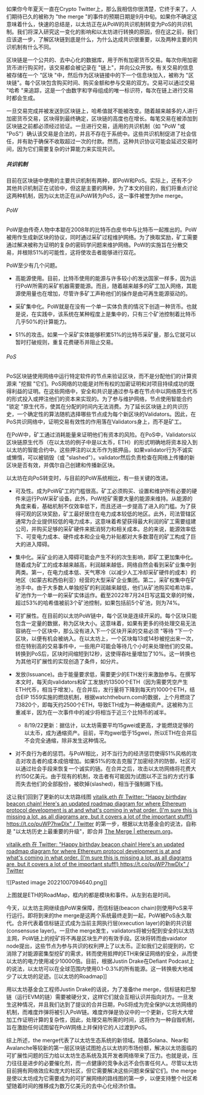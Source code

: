 如果你今年夏天一直在Crypto Twitter上，那么我相信你很清楚，它终于来了。人们期待已久的被称为 "the merge "的事件的预期日期是9月中旬。如果你不确定这意味着什么，快速的总结是，以太坊正在从PoW的共识机制转变为PoS的共识机制。我们将深入研究这一变化的影响和以太坊进行转换的原因，但在这之前，我们应该退一步，了解区块链到底是什么，为什么达成共识很重要，以及两种主要的共识机制有什么不同。

区块链是一个公共的、去中心化的数据库，用于所有加密货币交易。每次你用加密货币进行购买时，该交易都会被记录在 "链上"，并向公众开放。有关交易的信息被存储在一个 "区块 "中，然后作为区块链接中的下一个信息块加入，被称为 "区块链"。每个区块包含购买时间、购买金额和参与交易的双方。交易可以通过交易 "哈希 "来追踪，这是一个由数字和字母组成的唯一标识符，每次在链上进行交易时都会生成。 

一旦交易完成并被发送到区块链上，哈希值就不能被改变。随着越来越多的人进行加密货币交易，区块得到最终确定，区块链的高度也在增长。每笔交易在被添加到区块链之前都必须经过验证。一旦进行交易，适用的共识机制（如 "PoW "或 "PoS"）确认该交易是合法的，并且不存在于系统中。这些共识机制促进了社会信任，并有助于确保不收取超过一次的付款。然而，这种共识协议可能会延迟交易时间，因为它们需要复杂的计算能力来实现共识。

##### 共识机制

目前在区块链中使用的主要共识机制有两种，即PoW和PoS。实际上，还有不少其他共识机制正在试验中，但这是主要的两种，为了本文的目的，我们将重点讨论这两种机制，因为以太坊正在从PoW转为PoS，这一事件被誉为the merge。

###### PoW

PoW是由传奇人物中本聪在2008年的比特币白皮书中与比特币一起推出的。PoW被用作生成新区块的协议，同时通过采矿过程维护网络。为了换取奖励，矿工需要通过解决被称为证明的复杂的密码学问题来维护网络。PoW的实施旨在分散交易，并根除51%的可能性，这将使攻击者能够进行双花。  
  
PoW至少有几个问题。  
  
- 高能源使用。目前，比特币使用的能源与许多较小的发达国家一样多，因为运行PoW所需的采矿机器需要能源。而且，随着越来越多的矿工加入网络，其能源使用量也在增加，尽管许多矿工声称他们的操作是由可再生能源驱动的。  
  
- 采矿集中化。PoW就是在没有一个单一实体负责的情况下创造一种货币。也就是说，在实践中，该系统在某种程度上是集中的，只有三个矿池控制着比特币几乎50%的计算能力。  
  
- 51%的攻击。如果一个采矿实体能够积累51%的比特币采矿量，那么它就可以暂时打破规则，重复花费硬币并阻止交易。  
  
###### PoS

PoS区块链使用网络中运行特定软件的节点来验证区块，而不是分配他们的计算资源来 "挖掘 "它们。PoS网络的功能是对所有权的加密证明和对项目持续成功的既得利益的证明。在这些网络中，安全和共识是通过参与者在节点中以网络原生代币的形式投入或押注他们的资本来实现的。为了参与维护网络，节点使用智能合约 "锁定 "原生代币，使其在分配的时间内无法消费。为了延长区块链上的共识历史，一个确定性的算法随机选择哪些节点成为每个新区块的Validators。因此，在PoS共识网络中，证明交易有效性的作用落在Validators身上，而不是矿工。

 在PoW中，矿工通过消耗能量来证明他们有资本的风险。在PoS中，Validators以区块链原生代币（在以太坊的例子中是以太币，ETH）的形式明确地将资本投入到以太坊的智能合约中。这些押注的以太币作为抵押品，如果validator行为不诚实或懒惰，可以被销毁（或 "slashed"）。validator然后负责检查在网络上传播的新区块是否有效，并偶尔自己创建和传播新区块。

以太坊在向PoS转变时，与目前的PoW系统相比，有一些关键的改进。  
  
- 可及性。成为PoW矿工的门槛很高。矿工必须购买、设置和维护所有必要的硬件来运行PoW采矿设备。此外，PoW挖矿需要大量的能源来维持。从能源的角度来看，基础机制不仅效率低下，而且还进一步提高了进入的门槛。为了获得可观的区块奖励，矿工最好居住在电力成本较低的地区。此外，司法管辖区通常为企业提供较低的电力成本，这意味着希望获得最大利润的矿工需要组建公司，并购买足够的采矿硬件来抵消努力和相关成本。总的来说，能源效率低下、可变电力成本、硬件成本和企业电力补贴都对大多数潜在的矿工构成了巨大的进入障碍。  
  
- 集中化。采矿业的进入障碍可能会产生不利的次生影响，即矿工更加集中化。随着成为矿工的成本越来越高，利润越来越低，网络自然会看到采矿业集中到两类。第一，在电力成本低、天气寒冷（以减少人工冷却采矿硬件的成本）的地区（如蒙古和西伯利亚）经营的大型采矿企业集团。第二，采矿权集中在矿池手中。由于大多数人单独挖矿的利润越来越低，他们从矿池购买哈希功率，矿池作为一个单一的采矿实体运作。截至2022年7月24日写这篇文章的时候，超过53%的哈希值被前3个矿池控制，如果包括前5个矿池，则为74%。  
  
- 可扩展性。在目前的以太坊PoW链中，每个区块是连续开采的。每个区块只能包含一定量的数据，称为区块大小。这意味着，如果有更多的待处理交易无法容纳在一个区块中，那么没有进入下一个区块开采的交易必须 "等待 "下一个区块，以便有机会被纳入。在以太坊上，一个区块每13或14秒被挖出来一次，但在特别高的交易事件中，一些用户可能会等待几个小时来处理他们的交易。转换到PoS后，区块时间缩短到12秒，这使得吞吐量增加了10%。这一转换也为其他可扩展性的实现创造了条件，如分片。  
  
- 发放(Issuance)。由于能量要求低，需要更少的ETH发行来激励参与。在撰写本文时，每天向validators和矿工发放约13500个ETH（因为需要凭空产生ETH代币，相当于增发）。在合并后，发行量将下降到每天约1000个ETH，结合EIP 1559实施的燃烧机制，根据watchtheburn.com的数据，上个月燃烧了73820个，即每天约2500个ETH，导致ETH成为一种通缩资产。这被称为三重减半，因为在一次事件中的减少将相当于近三个比特币的减半。  
  
    - 8/19/22更新：据估计，以太坊需要平均15gwei或更高，才能燃烧足够的以太币，成为通缩资产。目前，平均gwei低于15gwei，所以ETH在合并后不会完全通缩，除非发生这种情况。  
  
- 对不良行为者的惩罚。与PoW相比，对不当行为的经济惩罚使得51%风格的攻击对攻击者的成本成倍增加。如果51%的攻击克服了加密经济的防御，社区可以通过社会手段来恢复一个诚实的链。在合并之后，攻击以太坊网络将花费大约150亿美元。由于现有的机制，攻击者有可能因为试图以不正当的方式行事而失去他们的全部股份，被砍掉(slashed)，相当于强制踢下线。

这让我们回到了更新的以太坊路线图 [vitalik.eth 在 Twitter: "Happy birthday beacon chain! Here's an updated roadmap diagram for where Ethereum protocol development is at and what's coming in what order. (I'm sure this is missing a lot, as all diagrams are, but it covers a lot of the important stuff!) https://t.co/puWP7hwDlx" / Twitter](https://twitter.com/VitalikButerin/status/1466411377107558402?s=20&t=L0_FSndvCzBflT-MV6o34Q) 的第一步，根据以太坊基金会的说法，自称是 "以太坊历史上最重要的升级"，即合并 [The Merge | ethereum.org](https://ethereum.org/en/upgrades/merge/)。

[vitalik.eth 在 Twitter: "Happy birthday beacon chain! Here's an updated roadmap diagram for where Ethereum protocol development is at and what's coming in what order. (I'm sure this is missing a lot, as all diagrams are, but it covers a lot of the important stuff!) https://t.co/puWP7hwDlx" / Twitter](https://twitter.com/vitalikbuterin/status/1466411377107558402)

![[Pasted image 20221007094640.png]]

上图就是ETH的RoadMap，框内的都是模块和事件。从左到右是时间。

今天，以太坊主网继续由PoW来保障，而信标链(beacon chain)则使用PoS来平行运行。即将到来的the merge是这两个系统最终走到一起，PoW被PoS永久取代。合并代表着信标链正式成为当前主网执行层(execution layer)的新的共识层(consensuse layer)。一旦the merge发生，validators将被分配到安全的以太坊主网，PoW链上的挖矿将不再是区块生产的有效手段。区块将转而由vaidator node提出，这些节点为参与共识的权利押上了以太币。正如我们之前提到的，它消除了对能源密集型挖矿的需求，转而使用抵押的ETH来保证网络的安全，从而使以太坊的电力使用减少10000倍。目前，根据Justin Drake在Defiant Podcast上的说法，以太坊可以在全球范围内使用0.1-0.3%的所有能源。这一转换极大地减少了以太坊的足迹。[[以太坊的Roadmap]]

用以太坊基金会工程师Justin Drake的话说，为了准备the merge，信标链和巴黎链（运行EVM的链）需要被硬分叉，这样它们就会互相认识并指向对方。一旦发生这种情况，并且我们达到了提议的合并日期，PoS将成为完全保护以太坊网络的机制，而难度炸弹将被引入PoW链。难度炸弹是协议中的一个更新，它将大大增加工作证明计算的复杂性，因此，处理交易所需的时间，这将作为一种自毁机制，旨在激励任何试图留在PoW网络上并保持它的人过渡到PoS。  
  
综上所述，the merge代表了以太坊生态系统的新领域。随着Solana、Near和Avalanche等较新的第一层区块链试图抢占以太坊的市场份额，解决以太坊面临的可扩展性问题的压力给以太坊生态系统及其开发者网络带来了压力。也就是说，压力往往是进步的必要催化剂，而一点健康的竞争永远不会伤害任何人。尽管以太坊目前拥有网络效应和庞大的社区，但它需要解决这些问题来保留它们。the merge是使以太坊成为它需要成为的可扩展网络的路线图的第一步，以便支持整个社区希望随着时间的推移成为数万亿美元的去中心化经济价值。  



  
